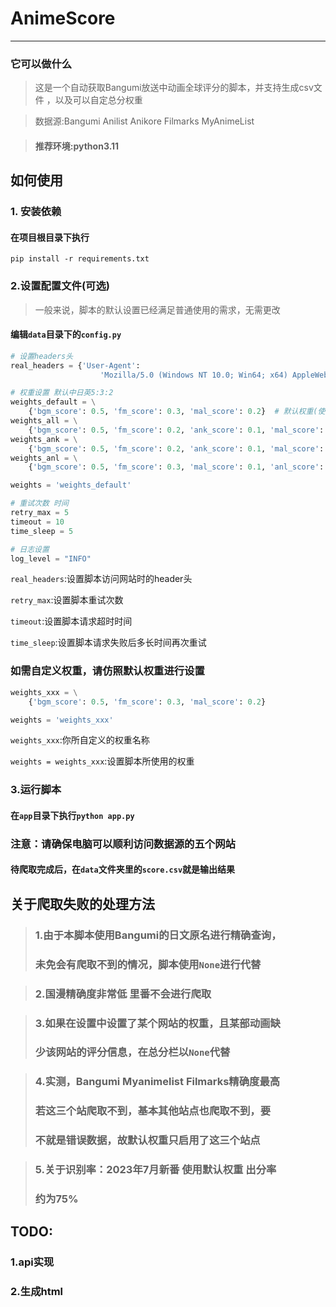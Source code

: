 # AnimeScore
***
### 它可以做什么
> 这是一个自动获取Bangumi放送中动画全球评分的脚本，并支持生成csv文件
> ，以及可以自定总分权重  

> 数据源:Bangumi Anilist Anikore Filmarks MyAnimeList

> #### 推荐环境:python3.11 
## 如何使用
### 1. 安装依赖
#### 在项目根目录下执行
    pip install -r requirements.txt

### 2.设置配置文件(可选)
> 一般来说，脚本的默认设置已经满足普通使用的需求，无需更改
#### 编辑`data`目录下的`config.py`
```python
# 设置headers头
real_headers = {'User-Agent':
                    'Mozilla/5.0 (Windows NT 10.0; Win64; x64) AppleWebKit/537.36 (KHTML, like Gecko) Chrome/115.0.0.0 Safari/537.36'}

# 权重设置 默认中日英5:3:2
weights_default = \
    {'bgm_score': 0.5, 'fm_score': 0.3, 'mal_score': 0.2}  # 默认权重(使用bgm fm mal三家数据源)
weights_all = \
    {'bgm_score': 0.5, 'fm_score': 0.2, 'ank_score': 0.1, 'mal_score': 0.075, 'anl_score': 0.125}  # 五个站点都可用时的权重设置
weights_ank = \
    {'bgm_score': 0.5, 'fm_score': 0.2, 'ank_score': 0.1, 'mal_score': 0.2}  # 当anl不可用时
weights_anl = \
    {'bgm_score': 0.5, 'fm_score': 0.3, 'mal_score': 0.1, 'anl_score': 0.1}  # 当ank不可用时

weights = 'weights_default'

# 重试次数 时间
retry_max = 5
timeout = 10
time_sleep = 5

# 日志设置
log_level = "INFO"
```
`real_headers`:设置脚本访问网站时的header头  

`retry_max`:设置脚本重试次数  

`timeout`:设置脚本请求超时时间  

`time_sleep`:设置脚本请求失败后多长时间再次重试
### 如需自定义权重，请仿照默认权重进行设置
```python
weights_xxx = \
    {'bgm_score': 0.5, 'fm_score': 0.3, 'mal_score': 0.2}

weights = 'weights_xxx'
```
`weights_xxx`:你所自定义的权重名称

`weights = weights_xxx`:设置脚本所使用的权重

### 3.运行脚本
#### 在`app`目录下执行`python app.py`
### 注意：请确保电脑可以顺利访问数据源的五个网站
#### 待爬取完成后，在`data`文件夹里的`score.csv`就是输出结果

## 关于爬取失败的处理方法
> ### 1.由于本脚本使用Bangumi的日文原名进行精确查询，
> ### 未免会有爬取不到的情况，脚本使用`None`进行代替

> ### 2.国漫精确度非常低 里番不会进行爬取

> ### 3.如果在设置中设置了某个网站的权重，且某部动画缺
> ### 少该网站的评分信息，在总分栏以`None`代替

> ### 4.实测，Bangumi Myanimelist Filmarks精确度最高
> ### 若这三个站爬取不到，基本其他站点也爬取不到，要
> ### 不就是错误数据，故默认权重只启用了这三个站点

> ### 5.关于识别率：2023年7月新番 使用默认权重 出分率
> ### 约为75%

## TODO:
### 1.api实现
### 2.生成html